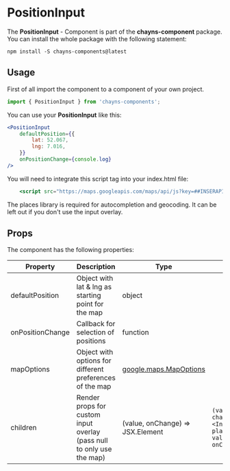 # PositionInput #

The **PositionInput** - Component is part of the **chayns-component** package. You can install the whole package with the following statement:

    npm install -S chayns-components@latest


## Usage ##

First of all import the component to a component of your own project.

```jsx harmony
import { PositionInput } from 'chayns-components';
```

You can use your **PositionInput** like this:
```jsx harmony
<PositionInput 
    defaultPosition={{
        lat: 52.067,
        lng: 7.016,
    }}
    onPositionChange={console.log}
/>
```
You will need to integrate this script tag into your index.html file:
```jsx harmony
    <script src="https://maps.googleapis.com/maps/api/js?key=##INSERAPIKEYHERE##&libraries=places"></script>
```

The places library is required for autocompletion and geocoding. It can be left out if you don't use the input overlay.

## Props ##

The component has the following properties:

| Property                          | Description                                                                                                           | Type         | Default | Required|
|-----------------------------------|-----------------------------------------------------------------------------------------------------------------------|--------------|---------|---------|
| defaultPosition                   | Object with lat & lng as starting point for the map                                                                   | object       |         | true    |
| onPositionChange                  | Callback for selection of positions                                                                                   | function     |         | false   |
| mapOptions                        | Object with options for different preferences of the map  |      [google.maps.MapOptions](https://developers.google.com/maps/documentation/javascript/reference/map#MapOptions)  |  | false |
| children                          | Render props for custom input overlay (pass null to only use the map)                                                        | (value, onChange) => JSX.Element |  ``` (value, onChange, changePosition) => <Input placeholder="Position" value={value} onChange={onChange}/> ```  | false |

